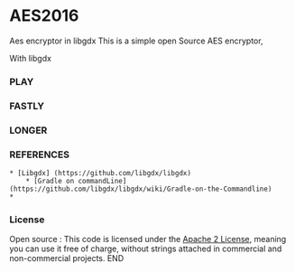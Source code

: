 # AES2016
Aes encryptor in libgdx
This is a simple open Source AES encryptor, 

With libgdx



### PLAY 


### FASTLY 


### LONGER
	


### REFERENCES 
	* [Libgdx] (https://github.com/libgdx/libgdx)
		* [Gradle on commandLine] (https://github.com/libgdx/libgdx/wiki/Gradle-on-the-Commandline)
	* 

### License
 Open source : This code  is licensed under the [Apache 2 License](http://www.apache.org/licenses/LICENSE-2.0.html), meaning you
can use it free of charge, without strings attached in commercial and non-commercial projects.
END
